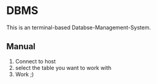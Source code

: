 DBMS
======

This is an terminal-based Databse-Management-System.

Manual
--------

1. Connect to host
2. select the table you want to work with
3. Work ;)

